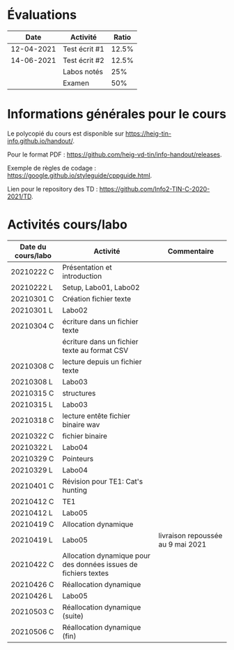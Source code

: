 # Évaluations

| Date | Activité | Ratio |
|---|---|---|
| 12-04-2021 | Test écrit #1 | 12.5% |
| 14-06-2021 | Test écrit #2 | 12.5% |
|   | Labos notés | 25% |
|   | Examen | 50% |

# Informations générales pour le cours

Le polycopié du cours est disponible sur https://heig-tin-info.github.io/handout/.

Pour le format PDF :  https://github.com/heig-vd-tin/info-handout/releases.

Exemple de règles de codage : https://google.github.io/styleguide/cppguide.html.

Lien pour le repository des TD : https://github.com/Info2-TIN-C-2020-2021/TD.

# Activités cours/labo
| Date du cours/labo | Activité | Commentaire |
|---|---|---|
|20210222 C | Présentation et introduction |  |
|20210222 L | Setup, Labo01, Labo02 |  |
|20210301 C | Création fichier texte |  |
|20210301 L | Labo02 |  |
|20210304 C | écriture dans un fichier texte |  |
| | écriture dans un fichier texte au format CSV |  |
|20210308 C | lecture depuis un fichier texte |  |
|20210308 L | Labo03 |  |
|20210315 C | structures |  |
|20210315 L | Labo03 |  |
|20210318 C | lecture entête fichier binaire wav | |
|20210322 C |  fichier binaire  | |
|20210322 L | Labo04 |  |
|20210329 C | Pointeurs  | |
|20210329 L | Labo04 |  |
|20210401 C | Révision pour TE1: Cat's hunting |
|20210412 C | TE1 |
|20210412 L | Labo05 |
|20210419 C | Allocation dynamique |
|20210419 L | Labo05 | livraison repoussée au 9 mai 2021 |
|20210422 C | Allocation dynamique pour des données issues de fichiers textes |
|20210426 C | Réallocation dynamique |  |
|20210426 L | Labo05 |  |
|20210503 C | Réallocation dynamique (suite) |  |
|20210506 C | Réallocation dynamique (fin) |  |

